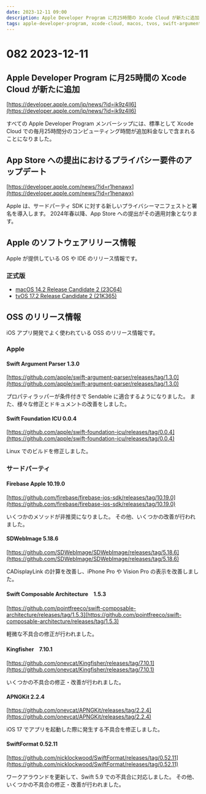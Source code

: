 ```yaml
---
date: 2023-12-11 09:00
description: Apple Developer Program に月25時間の Xcode Cloud が新たに追加、 App Store への提出におけるプライバシー要件のアップデート、 ほか
tags: apple-developer-program, xcode-cloud, macos, tvos, swift-argument-parser, swift-foundation-icu, firebase-apple, sdwebimage, swift-composable-architecture, kingfisher, apngkit, swiftformat
---
```

# 082 2023-12-11

## Apple Developer Program に月25時間の Xcode Cloud が新たに追加

[https://developer.apple.com/jp/news/?id=ik9z4ll6](https://developer.apple.com/jp/news/?id=ik9z4ll6)

すべての Apple Developer Program メンバーシップには、標準として Xcode Cloud での毎月25時間分のコンピューティング時間が追加料金なしで含まれることになりました。

## App Store への提出におけるプライバシー要件のアップデート

[https://developer.apple.com/news/?id=r1henawx](https://developer.apple.com/news/?id=r1henawx)

Apple は、サードパーティ SDK に対する新しいプライバシーマニフェストと署名を導入します。
2024年春以降、App Store への提出がその適用対象となります。

## Apple のソフトウェアリリース情報

Apple が提供している OS や IDE のリリース情報です。

### 正式版

- [macOS 14.2 Release Candidate 2 (23C64)](https://developer.apple.com/news/releases/?id=12072023a)
- [tvOS 17.2 Release Candidate 2 (21K365)](https://developer.apple.com/news/releases/?id=12082023a)

## OSS のリリース情報

iOS アプリ開発でよく使われている OSS のリリース情報です。

### Apple

#### Swift Argument Parser 1.3.0

[https://github.com/apple/swift-argument-parser/releases/tag/1.3.0](https://github.com/apple/swift-argument-parser/releases/tag/1.3.0)

プロパティラッパーが条件付きで Sendable に適合するようになりました。
また、様々な修正とドキュメントの改善をしました。

#### Swift Foundation ICU 0.0.4

[https://github.com/apple/swift-foundation-icu/releases/tag/0.0.4](https://github.com/apple/swift-foundation-icu/releases/tag/0.0.4)

Linux でのビルドを修正しました。

### サードパーティ

#### Firebase Apple 10.19.0

[https://github.com/firebase/firebase-ios-sdk/releases/tag/10.19.0](https://github.com/firebase/firebase-ios-sdk/releases/tag/10.19.0)

いくつかのメソッドが非推奨になりました。
その他、いくつかの改善が行われました。

#### SDWebImage 5.18.6

[https://github.com/SDWebImage/SDWebImage/releases/tag/5.18.6](https://github.com/SDWebImage/SDWebImage/releases/tag/5.18.6)

CADisplayLink の計算を改善し、iPhone Pro や Vision Pro の表示を改善しました。

#### Swift Composable Architecture　1.5.3

[https://github.com/pointfreeco/swift-composable-architecture/releases/tag/1.5.3](https://github.com/pointfreeco/swift-composable-architecture/releases/tag/1.5.3)

軽微な不具合の修正が行われました。

#### Kingfisher　7.10.1

[https://github.com/onevcat/Kingfisher/releases/tag/7.10.1](https://github.com/onevcat/Kingfisher/releases/tag/7.10.1)

いくつかの不具合の修正・改善が行われました。

#### APNGKit 2.2.4

[https://github.com/onevcat/APNGKit/releases/tag/2.2.4](https://github.com/onevcat/APNGKit/releases/tag/2.2.4)

iOS 17 でアプリを起動した際に発生する不具合を修正しました。

#### SwiftFormat 0.52.11

[https://github.com/nicklockwood/SwiftFormat/releases/tag/0.52.11](https://github.com/nicklockwood/SwiftFormat/releases/tag/0.52.11)

ワークアラウンドを更新して、Swift 5.9 での不具合に対応しました。
その他、いくつかの不具合の修正・改善が行われました。
